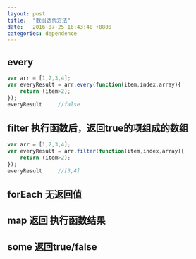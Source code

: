 ```yaml
---
layout: post
title:  "数组迭代方法"
date:   2016-07-25 16:43:40 +0800
categories: dependence
---
```


## every
```javascript
var arr = [1,2,3,4];
var everyResult = arr.every(function(item,index,array){
    return (item>2);
});
everyResult     //false
```

## filter 执行函数后，返回true的项组成的数组
```javascript
var arr = [1,2,3,4];
var everyResult = arr.filter(function(item,index,array){
    return (item>2);
});
everyResult     //[3,4]
```
## forEach 无返回值
## map 返回 执行函数结果
## some 返回true/false